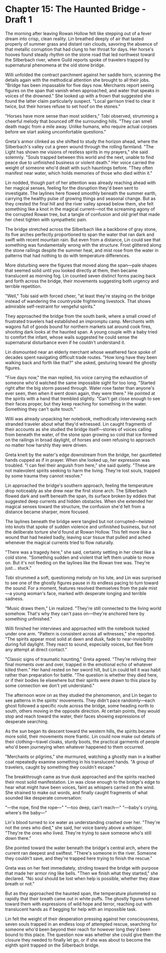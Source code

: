 # Chapter 15: The Haunted Bridge - Draft 1

The morning after leaving Rowan Hollow felt like stepping out of a fever dream into crisp, clean reality. Lin breathed deeply of air that tasted properly of summer grass and distant rain clouds, savoring the absence of that metallic corruption that had clung to her throat for days. Her horse's hooves found steady rhythm on the stone road that led northwest toward the Silberbach river, where Guild reports spoke of travelers trapped by supernatural phenomena at the old stone bridge.

Willi unfolded the contract parchment against her saddle horn, scanning the details again with the methodical attention she brought to all their jobs. "Bridge has been impassable for five days now. Merchants report seeing figures on the span that vanish when approached, and water that speaks in voices of the drowned." She looked up with a frown that suggested she found the latter claim particularly suspect. "Local garrison tried to clear it twice, but their horses refuse to set hoof on the stones."

"Horses have more sense than most soldiers," Tobi observed, strumming a cheerful melody that bounced off the surrounding hills. "They can smell death magic from a mile away. Unlike humans, who require actual corpses before we start asking uncomfortable questions."

Greta's armor clinked as she shifted to study the horizon ahead, where the Silberbach's valley cut a green wound through the rolling farmland. "The Light has shown me visions of restless spirits in my prayers," she said solemnly. "Souls trapped between this world and the next, unable to find peace due to unfinished business or violent death." Her voice carried the weight of someone who'd dealt with such hauntings before. "They often manifest near water, which holds memories of those who died within it."

Lin nodded, though part of her attention was already reaching ahead with her magical senses, feeling for the disruption they'd been sent to investigate. The laylines here flowed smoothly beneath the summer earth, carrying the healthy pulse of growing things and seasonal change. But as they crested the final hill and the river valley spread below them, she felt something like a knot in the magical current—not the screaming agony of the corrupted Rowan tree, but a tangle of confusion and old grief that made her chest tighten with sympathetic pain.

The bridge stretched across the Silberbach like a backbone of gray stone, its five arches perfectly proportioned to span the water that ran dark and swift with recent mountain rain. But even from a distance, Lin could see that something was fundamentally wrong with the structure. Frost glittered along the stone railings despite the summer heat, and mist rose from the water in patterns that had nothing to do with temperature differences.

More disturbing were the figures that moved along the span—pale shapes that seemed solid until you looked directly at them, then became translucent as morning fog. Lin counted seven distinct forms pacing back and forth across the bridge, their movements suggesting both urgency and terrible repetition.

"Well," Tobi said with forced cheer, "at least they're staying on the bridge instead of wandering the countryside frightening livestock. That shows admirable self-restraint for vengeful spirits."

They approached the bridge from the south bank, where a small crowd of frustrated travelers had established an impromptu camp. Merchants with wagons full of goods bound for northern markets sat around cook fires, shooting dark looks at the haunted span. A young couple with a baby tried to comfort the infant, whose wails suggested he could sense the supernatural disturbance even if he couldn't understand it.

Lin dismounted near an elderly merchant whose weathered face spoke of decades spent navigating difficult trade routes. "How long have they been walking back and forth like that?" she asked, gesturing toward the ghostly figures.

"Five days now," the man replied, his voice carrying the exhaustion of someone who'd watched the same impossible sight for too long. "Started right after the big storm passed through. Water rose faster than anyone's ever seen, then when it went down again, they were there." He pointed at the spirits with a hand that trembled slightly. "Can't get close enough to see their faces proper, but they keep reaching for something in the water. Something they can't quite touch."

Willi was already unpacking her notebook, methodically interviewing each stranded traveler about what they'd witnessed. Lin caught fragments of their accounts as she studied the bridge itself—stories of voices calling from beneath the water, of the stone span growing so cold that ice formed on the railings in broad daylight, of horses and oxen refusing to approach no matter how harshly they were driven.

Greta knelt by the water's edge downstream from the bridge, her gauntleted hands cupped as if in prayer. When she looked up, her expression was troubled. "I can feel their anguish from here," she said quietly. "These are not malevolent spirits seeking to harm the living. They're lost souls, trapped by some trauma they cannot resolve."

Lin approached the bridge's southern approach, feeling the temperature drop noticeably as she drew near the first stone arch. The Silberbach flowed dark and swift beneath the span, its surface broken by eddies that suggested deep currents and hidden obstacles. When she extended her magical senses toward the structure, the confusion she'd felt from a distance became sharper, more focused.

The laylines beneath the bridge were tangled but not corrupted—twisted into knots that spoke of sudden violence and unfinished business, but not the deliberate torture she'd found at Rowan Hollow. This felt more like a wound that had healed badly, leaving scar tissue that pulled and ached whenever the magical currents tried to flow naturally.

"There was a tragedy here," she said, certainty settling in her chest like a cold stone. "Something sudden and violent that left them unable to move on. But it's not feeding on the laylines like the Rowan tree was. They're just... stuck."

Tobi strummed a soft, questioning melody on his lute, and Lin was surprised to see one of the ghostly figures pause in its endless pacing to turn toward the sound. For a moment, features resolved themselves from the pale mist—a young woman's face, marked with desperate longing and terrible sadness.

"Music draws them," Lin realized. "They're still connected to the living world somehow. That's why they can't pass on—they're anchored here by something unfinished."

Willi finished her interviews and approached with the notebook tucked under one arm. "Pattern is consistent across all witnesses," she reported. "The spirits appear most solid at dawn and dusk, fade to near-invisibility during full daylight. They react to sound, especially voices, but flee from any attempt at direct contact."

"Classic signs of traumatic haunting," Greta agreed. "They're reliving their final moments over and over, trapped in the emotional echo of whatever killed them." Her hand rested on her sword hilt, but Lin could tell it was habit rather than preparation for battle. "The question is whether they died here, or if their bodies lie elsewhere but their spirits were drawn to this place by some connection we don't yet understand."

The afternoon wore on as they studied the phenomenon, and Lin began to see patterns in the spirits' movements. They didn't pace randomly—each ghost followed a specific route across the bridge, some heading north to south, others moving in the opposite direction. At certain points, they would stop and reach toward the water, their faces showing expressions of desperate searching.

As the sun began its descent toward the western hills, the spirits became more solid, their movements more frantic. Lin could now make out details of their clothing—travel cloaks, sturdy boots, the practical garments of people who'd been journeying when whatever happened to them occurred.

"Merchants or pilgrims," she murmured, watching a ghostly man in a leather coat repeatedly examine something in his translucent hands. "A group of travelers, caught by something they couldn't escape."

The breakthrough came as true dusk approached and the spirits reached their most solid manifestation. Lin was close enough to the bridge's edge to hear what might have been voices, faint as whispers carried on the wind. She strained to make out words, and finally caught fragments of what sounded like desperate conversation:

"—the rope, find the rope—"
"—too deep, can't reach—"
"—baby's crying, where's the baby—"

Lin's blood turned to ice water as understanding crashed over her. "They're not the ones who died," she said, her voice barely above a whisper. "They're the ones who lived. They're trying to save someone who's still down there."

She pointed toward the water beneath the bridge's central arch, where the current ran deepest and swiftest. "There's someone in the river. Someone they couldn't save, and they're trapped here trying to finish the rescue."

Greta was on her feet immediately, striding toward the bridge with purpose that made her armor ring like bells. "Then we finish what they started," she declared. "No soul should be lost when help is possible, whether they draw breath or not."

But as they approached the haunted span, the temperature plummeted so rapidly that their breath came out in white puffs. The ghostly figures turned toward them with expressions of wild hope and terror, reaching out with translucent hands as if begging for help with an impossible task.

Lin felt the weight of their desperation pressing against her consciousness, seven souls trapped in an endless loop of attempted rescue, searching for someone who'd been beyond their reach for however long they'd been bound to this place. The question now was whether she could give them the closure they needed to finally let go, or if she was about to become the eighth spirit trapped on the Silberbach bridge.
